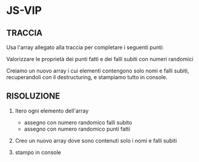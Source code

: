 # JS-VIP

## TRACCIA

Usa l'array allegato alla traccia per completare i seguenti punti:

Valorizzare le proprietà dei punti fatti e dei falli subiti con numeri randomici

Creiamo un nuovo array i cui elementi contengono solo nomi e falli subiti, recuperandoli con il destructuring, e stampiamo tutto in console.

## RISOLUZIONE

1. Itero ogni elemento dell'array

   - assegno con numero randomico falli subito
   - assegno con numero randomico punti fatti

2. Creo un nuovo array dove sono contenuti solo i nomi e falli subiti
3. stampo in console
